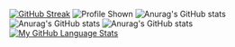 [![GitHub Streak](http://github-readme-streak-stats.herokuapp.com?user=TheAgns&theme=dark&hide_border=true)](https://git.io/streak-stats)
![Profile Shown](https://komarev.com/ghpvc/?username=TheAgns)
![Anurag's GitHub stats](https://github-readme-stats.vercel.app/api?username=TheAgns&theme=dark&show_icons=true)
![Anurag's GitHub stats](https://github-readme-stats.vercel.app/api?username=TheAgns&theme=light&show_icons=true)
![Anurag's GitHub stats](https://github-readme-stats.vercel.app/api?username=TheAgns&theme=green&show_icons=true)
[![My GitHub Language Stats](https://github-readme-stats.vercel.app/api/top-langs/?username=TheAgns&langs_count=5&theme=tokyonight)]()
